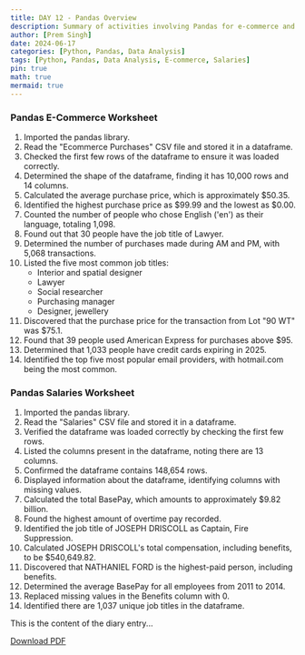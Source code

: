 ```yaml
---
title: DAY 12 - Pandas Overview
description: Summary of activities involving Pandas for e-commerce and salaries data analysis.
author: [Prem Singh]
date: 2024-06-17
categories: [Python, Pandas, Data Analysis]
tags: [Python, Pandas, Data Analysis, E-commerce, Salaries]
pin: true
math: true
mermaid: true
---
```


### Pandas E-Commerce Worksheet

1. Imported the pandas library.
2. Read the "Ecommerce Purchases" CSV file and stored it in a dataframe.
3. Checked the first few rows of the dataframe to ensure it was loaded correctly.
4. Determined the shape of the dataframe, finding it has 10,000 rows and 14 columns.
5. Calculated the average purchase price, which is approximately $50.35.
6. Identified the highest purchase price as $99.99 and the lowest as $0.00.
7. Counted the number of people who chose English ('en') as their language, totaling 1,098.
8. Found out that 30 people have the job title of Lawyer.
9. Determined the number of purchases made during AM and PM, with 5,068 transactions.
10. Listed the five most common job titles:
    - Interior and spatial designer
    - Lawyer
    - Social researcher
    - Purchasing manager
    - Designer, jewellery
11. Discovered that the purchase price for the transaction from Lot "90 WT" was $75.1.
12. Found that 39 people used American Express for purchases above $95.
13. Determined that 1,033 people have credit cards expiring in 2025.
14. Identified the top five most popular email providers, with hotmail.com being the most common.

### Pandas Salaries Worksheet

1. Imported the pandas library.
2. Read the "Salaries" CSV file and stored it in a dataframe.
3. Verified the dataframe was loaded correctly by checking the first few rows.
4. Listed the columns present in the dataframe, noting there are 13 columns.
5. Confirmed the dataframe contains 148,654 rows.
6. Displayed information about the dataframe, identifying columns with missing values.
7. Calculated the total BasePay, which amounts to approximately $9.82 billion.
8. Found the highest amount of overtime pay recorded.
9. Identified the job title of JOSEPH DRISCOLL as Captain, Fire Suppression.
10. Calculated JOSEPH DRISCOLL's total compensation, including benefits, to be $540,649.82.
11. Discovered that NATHANIEL FORD is the highest-paid person, including benefits.
12. Determined the average BasePay for all employees from 2011 to 2014.
13. Replaced missing values in the Benefits column with 0.
14. Identified there are 1,037 unique job titles in the dataframe.

This is the content of the diary entry...

[Download PDF](/pdfs/2024-06-17-DAY12.pdf)
